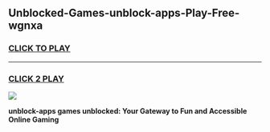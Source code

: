 
## Unblocked-Games-unblock-apps-Play-Free-wgnxa
<h3>
<a href="https://premium76.site?title=unblock-apps&ref=23A">CLICK TO PLAY</a></h3>
<hr>

<h3>
<a href="https://premium76.site?title=unblock-apps&ref=23A">CLICK 2 PLAY</a>
  
</h3>

<a href="https://premium76.site?title=unblock-apps&ref=23A"><img src="https://clearcache.store/games.png"></a>


**unblock-apps games unblocked: Your Gateway to Fun and Accessible Online Gaming**
